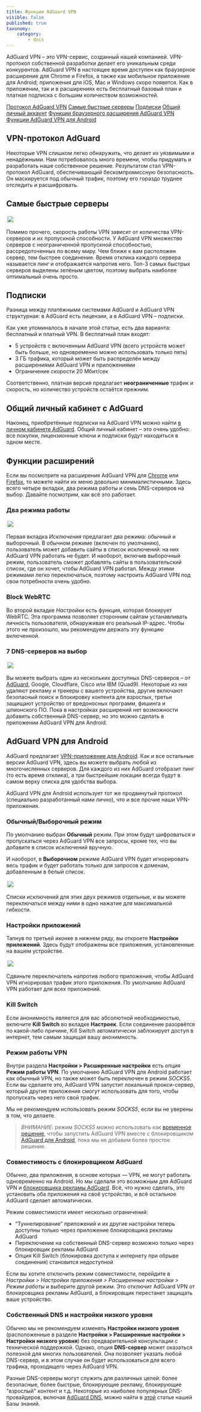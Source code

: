 ```yaml
---
title: Функции AdGuard VPN
visible: false 
published: true
taxonomy:
    category:
        - docs
---
```


AdGuard VPN – это VPN-сервис, созданный нашей компанией. VPN-протокол собственной разработки  делает его уникальным среди конкурентов. AdGuard VPN в настоящее время доступен как браузерное расширение для Chrome и Firefox, а также как мобильное приложение для Android; приложения для iOS, Mac и Windows скоро появятся. Как в приложении, так и в расширениях есть бесплатный базовый план и платная подписка с большим количеством возможностей.

[Протокол AdGuard VPN](#protocol)
[Самые быстрые серверы](#endpoints)
[Подписки](#subscriptions)
[Общий личный аккаунт](#account)
[Функции браузерного расширения AdGuard VPN](#extension)
[Функции AdGuard VPN для Android](#android)


<a name="protocol"></a>

## VPN-протокол AdGuard 

Некоторые VPN слишком легко обнаружить, что делает их уязвимыми и ненадёжными. Нам потребовалось много времени, чтобы придумать и разработать наше собственное решение. Результатом стал VPN-протокол AdGuard, обеспечивающий бескомпромиссную безопасность. Он маскируется под обычный трафик, поэтому его гораздо труднее отследить и расшифровать.


<a name="endpoints"></a>

## Самые быстрые серверы

<img src="https://cdn.adguard.com/public/Adguard/kb/VPN/ext_endpoints_ru.png" style="border: 1px solid #efefef; max-width: 600px; padding: 2px;">

Помимо прочего, скорость работы VPN зависит от количества VPN-серверов и их пропускной способности. У AdGuard VPN множество серверов с неограниченной пропускной способностью, рассредоточенных по всему миру. Чем ближе к вам расположен сервер, тем быстрее соединение. Время отклика каждого сервера называется *пинг* и отображается напротив него. Топ-3 самых быстрых серверов выделены зелёным цветом, поэтому выбрать наиболее оптимальный очень просто.


<a name="subscriptions"></a>

## Подписки

Разница между платёжными системами AdGuard и AdGuard VPN структурная: в AdGuard есть лицензии, а в AdGuard VPN – подписки.

Как уже упоминалось в начале этой статьи, есть два варианта: бесплатный и платный VPN. В бесплатный план входят:

* 5 устройств с включенным AdGuard VPN (всего устройств может быть больше, но одновременно можно использовать только пять)
* 3 ГБ трафика, который может быть распределён между расширениями AdGuard VPN и приложениями
* Ограничение скорости 20 Мбит/сек

Соответственно, платная версия предлагает **неограниченные** трафик и скорость, но количество устройств остаётся прежним.


<a name="account"></a>

## Общий личный кабинет с AdGuard

Наконец, приобретённые подписки на AdGuard VPN можно найти [в личном кабинете AdGuard](http://my.adguard.com/). Общий личный кабинет – это очень удобно: все покупки, лицензионные ключи и подписки будут находиться в одном месте.


<a name="extension"></a>

## Функции расширений

Если вы посмотрите на расширения AdGuard VPN для [Chrome](https://agrd.io/vpn_chrome_extension) или [Firefox](https://agrd.io/vpn_firefox_extension_beta), то можете найти их меню довольно минималистичными. Здесь всего четыре вкладки, два режима работы и семь DNS-серверов на выбор. Давайте посмотрим, как всё это работает.

### Два режима работы

<img src="https://cdn.adguard.com/public/Adguard/kb/VPN/ext_exclusions_ru.png" style="border: 1px solid #efefef; max-width: 600px; padding: 2px;">

Первая вкладка *Исключения* предлагает два режима: обычный и выборочный. В обычном режиме (включен по умолчанию), пользователь может добавить сайты в список исключений: на них AdGuard VPN работать не будет. И наоборот, включив выборочный режим, пользователь сможет добавлять сайты в пользовательский список, где он хочет, чтобы AdGuard VPN работал. Между этими режимами легко переключаться, поэтому настроить AdGuard VPN под свои потребности очень удобно.

### Block WebRTC

Во второй вкладке *Настройки* есть функция, которая блокирует WebRTC. Эта программа позволяет сторонним сайтам устанавливать личность пользователя, обнаруживая его реальный IP-адрес. Чтобы этого не произошло, мы рекомендуем держать эту функцию включенной.

### 7 DNS-серверов на выбор

<img src="https://cdn.adguard.com/public/Adguard/kb/VPN/ext_dns_ru.png" style="border: 1px solid #efefef; max-width: 600px; padding: 2px;">

Вы можете выбрать один из нескольких доступных DNS-серверов – от [AdGuard](https://kb.adguard.com/ru/dns/overview), Google, Cloudflare, Cisco или IBM (Quad9). Некоторые из них удаляют рекламу и трекеры с вашего устройства, другие включают безопасный поиск и блокировку контента для взрослых, третьи защищают устройство от вредоносных программ, фишинга и шпионского ПО. Пока в настройках расширений нет возможности добавить собственный DNS-сервер, но это можно сделать в приложении AdGuard VPN для Android. 


<a name="android"></a>

## AdGuard VPN для Android

AdGuard предлагает [VPN-приложение для Android](https://adguard-vpn.com/en/welcome.html#android). Как и все остальные версии AdGuard VPN, здесь вы можете выбрать любой из многочисленных серверов. Для каждого из них AdGuard отобразит пинг (то есть время отклика), а три быстрейшие локации всегда будут в самом верху списка для удобства выбора.

AdGuard VPN для Android использует тот же продвинутый протокол (специально разработанный нами лично), что и все прочие наши VPN-приложения.

### Обычный/Выборочный режим

По умолчанию выбран **Обычный** режим. При этом будут шифроваться и пропускаться через AdGuard VPN все запросы, кроме тех, что вы добавите в список исключений вручную.

И наоборот, в **Выборочном** режиме AdGuard VPN будет игнорировать весь трафик и будет работать только для запросов к доменам, добавленным в белый список.

<img src="https://cdn.adguard.com/public/Adguard/kb/VPN/android_exclusions_ru.png" style="border: 1px solid #efefef; max-width: 400px; padding: 2px;">

Списки исключений для этих двух режимов отдельные, и вы можете переключаться между ними в одно нажатие для максимальной гибкости.

### Настройки приложений

Тапнув по третьей иконке в нижнем ряду, вы откроете **Настройки приложений**. Здесь будут отображены все приложения, установленные на вашем устройстве.

<img src="https://cdn.adguard.com/public/Adguard/kb/VPN/android_apps_ru.png" style="border: 1px solid #efefef; max-width: 400px; padding: 2px;">

Сдвиньте переключатель напротив любого приложения, чтобы AdGuard VPN игнорировал трафик этого приложения. По умолчанию AdGuard VPN работает для всех приложений. 

### Kill Switch

Если анонимность является для вас абсолютной необходимостью, включите **Kill Switch** во вкладке **Настроек**. Если соединение разорвётся по какой-либо причине, Kill Switch автоматически заблокирует доступ в интернет, тем самым защищая вашу анонимность.

### Режим работы VPN

Внутри раздела **Настройки > Расширенные настройки** есть опция **Режим работы VPN**. По умолчанию AdGuard VPN для Android работает как обычный VPN, но также может быть переключен в режим *SOCKS5*. Если вы сделаете это, AdGuard VPN запустит локальный прокси-сервер, который другие приложения смогут использовать для того, чтобы пропускать через него свой трафик.

Мы не рекомендуем использовать режим *SOCKS5*, если вы не уверены в том, что делаете.

>*ВНИМАНИЕ*: режим *SOCKS5* можно использовать как [временное решение](https://adguard.com/ru/blog/introducing-adguard-vpn-for-android.html), чтобы запустить AdGuard VPN вместе с блокировщиком [AdGuard для Android](https://adguard.com/adguard-android/overview.html), пока мы не добавим более простое решение.

### Совместимость с блокировщиком AdGuard 

Обычно, два приложения, в основе которых — VPN, не могут работать одновременно на Android. Но мы сделали это возможным для AdGuard VPN и [блокировщика рекламы AdGuard](https://adguard.com/ru/adguard-android/overview.html). Всё, что нужно сделать, это установить оба приложения на своё устройство, и всё остальное AdGuard сделает автоматически. 

Режим совместимости имеет несколько ограничений:

* “Туннелирование” приложений и их другие настройки теперь доступны только через приложение блокировщика рекламы AdGuard
* Переключение на собственный DNS-сервер возможно только через блокировщик рекламы AdGuard
* Опция Kill Switch (блокировка доступа к интернету при обрыве соединения) становится недоступной

Если вы хотите отключить режим совместимости, перейдите в *Настройки > Настройки приложения > Расширенные настройки > Режим работы* и выберите другой режим. Это отключит AdGuard VPN от блокировщика рекламы AdGuard, а блокировщик перестанет защищать ваше устройство.

### Собственный DNS и настройки низкого уровня

Обычно мы не рекомендуем изменять **Настройки низкого уровня** (расположенные в разделе **Настройки > Расширенные настройки > Настройки низкого уровня**) без предварительной консультации с технической поддержкой. Однако, опция **DNS-сервер** может оказаться полезной для многих пользователей. Она позволяет указать любой DNS-сервер, и в этом случае он будет использоваться для всего трафика, проходящего через AdGuard VPN.

Разные DNS-серверы могут служить для различных целей: более безопасные, более быстрые, блокирующие рекламу, блокирующие "взрослый" контент и т.д. Некоторые из наиболее популярных DNS-провайдеров, включая [AdGuard DNS](https://adguard.com/adguard-dns/overview.html), можно найти в [этой](https://kb.adguard.com/ru/general/dns-providers) статье нашей Базы знаний.
